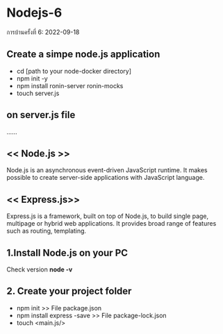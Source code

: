 # Nodejs-6
การบ้านครั้งที่ 6: 2022-09-18
## Create a simpe node.js application  ##
- cd [path to your node-docker directory]
- npm init -y
- npm install ronin-server ronin-mocks
- touch server.js

## on server.js file

......
## << Node.js >>
Node.js is an asynchronous event-driven JavaScript runtime. It makes possible to create server-side applications with JavaScript language. 

## << Express.js>>
Express.js is a framework, built on top of Node.js, to build single page, multipage or hybrid web applications. It provides broad range of features such as routing, templating.

## 1.Install Node.js on your PC ##
Check version  **node -v**   
## 2. Create your project folder ## 
  - npm init   >> File package.json
  - npm install express -save  >> File package-lock.json
  - touch <main.js/>
